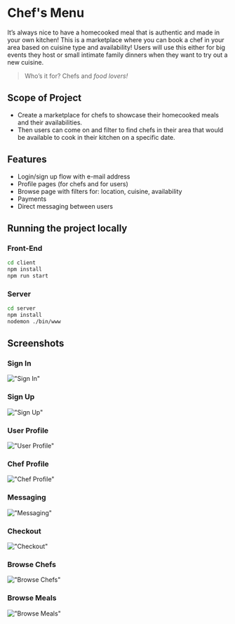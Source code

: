 # Chef's Menu

It’s always nice to have a homecooked meal that is authentic and made in your own kitchen!
This is a marketplace where you can book a chef in your area based on cuisine type and
availability! Users will use this either for big events they host or small intimate family dinners
when they want to try out a new cuisine.

> Who’s it for?
> Chefs and *food lovers!*

## Scope of Project

* Create a marketplace for chefs to showcase their homecooked meals and their
availabilities.
* Then users can come on and filter to find chefs in their area that would be
available to cook in their kitchen on a specific date.

## Features

* Login/sign up flow with e-mail address
* Profile pages (for chefs and for users)
* Browse page with filters for: location, cuisine, availability
* Payments
* Direct messaging between users

## Running the project locally
### Front-End

```sh
cd client
npm install
npm run start
```

### Server

```sh
cd server
npm install
nodemon ./bin/www
```

## Screenshots 

### Sign In
!["Sign In"](https://github.com/hatchways/team-corn-pops/blob/sagar/signup-and-login/README_IMAGES/sign-in.png?raw=true)

### Sign Up
!["Sign Up"](https://github.com/hatchways/team-corn-pops/blob/sagar/signup-and-login/README_IMAGES/sign-up.png?raw=true)

### User Profile
!["User Profile"](https://github.com/hatchways/team-corn-pops/blob/sagar/signup-and-login/README_IMAGES/regular-user-profile.png?raw=true)

### Chef Profile
!["Chef Profile"](https://github.com/hatchways/team-corn-pops/blob/sagar/signup-and-login/README_IMAGES/chef-profile.png?raw=true)

### Messaging 
!["Messaging"](https://github.com/hatchways/team-corn-pops/blob/sagar/signup-and-login/README_IMAGES/messages.png?raw=true)

### Checkout
!["Checkout"](https://github.com/hatchways/team-corn-pops/blob/sagar/signup-and-login/README_IMAGES/checkout.png?raw=true)

### Browse Chefs
!["Browse Chefs"](https://github.com/hatchways/team-corn-pops/blob/sagar/signup-and-login/README_IMAGES/browse-chefs.png?raw=true)

### Browse Meals
!["Browse Meals"](https://github.com/hatchways/team-corn-pops/blob/sagar/signup-and-login/README_IMAGES/browse-meals.png?raw=true)

